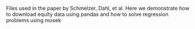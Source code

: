 Files used in the paper by Schmelzer, Dahl, et al.
Here we demonstrate how to download equity data using pandas and how to solve regression problems using mosek
